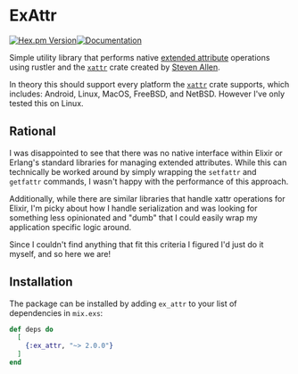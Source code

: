 # ExAttr
[![Hex.pm Version](https://img.shields.io/hexpm/v/ex_attr)](https://hex.pm/packages/ex_attr)[![Documentation](https://img.shields.io/badge/documentation-gray)](https://hexdocs.pm/ex_attr)

Simple utility library that performs native [extended attribute](https://man7.org/linux/man-pages/man7/xattr.7.html)
operations using rustler and the [`xattr`](https://github.com/Stebalien/xattr)
crate created by [Steven Allen](https://github.com/Stebalien).

In theory this should support every platform the [`xattr`](https://github.com/Stebalien/xattr) crate supports, which includes: Android, Linux, MacOS, FreeBSD, and NetBSD. However I've only tested this on Linux. 

## Rational
I was disappointed to see that there was no native interface within Elixir or Erlang's
standard libraries for managing extended attributes. While this can technically be worked
around by simply wrapping the `setfattr` and `getfattr` commands, I wasn't happy with the
performance of this approach.

Additionally, while there are similar libraries that handle xattr operations for Elixir,
I'm picky about how I handle serialization and was looking for something less opinionated
and "dumb" that I could easily wrap my application specific logic around.

Since I couldn't find anything that fit this criteria I figured I'd just do it myself, and so here we are!

## Installation

The package can be installed by adding `ex_attr` to your list of dependencies in `mix.exs`:

```elixir
def deps do
  [
    {:ex_attr, "~> 2.0.0"}
  ]
end
```
